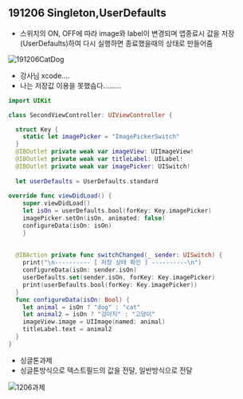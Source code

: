 ## 191206 Singleton,UserDefaults

* 스위치의 ON, OFF에 따라 image와 label이 변경되며 앱종료시 값을 저장(UserDefaults)하여 다시 실행하면 종료했을때의 상태로 만들어줌

![191206CatDog](https://user-images.githubusercontent.com/57210827/70311622-57a5ec80-1855-11ea-8373-2852213e51a7.jpg)



* 강사님 xcode.... 
* 나는 저장값 이용을 못했슴다.........

```swift
import UIKit

class SecondViewController: UIViewController {

  struct Key {
    static let imagePicker = "ImagePickerSwitch"
  }
  @IBOutlet private weak var imageView: UIImageView!
  @IBOutlet private weak var titleLabel: UILabel!
  @IBOutlet private weak var imagePicker: UISwitch!
    
  let userDefaults = UserDefaults.standard
    
override func viewDidLoad() {
    super.viewDidLoad()
    let isOn = userDefaults.bool(forKey: Key.imagePicker)
    imagePicker.setOn(isOn, animated: false)
    configureData(isOn: isOn)
    }
    
    
  @IBAction private func switchChanged(_ sender: UISwitch) {
    print("\n---------- [ 저장 상태 확인 ] ----------\n")
    configureData(isOn: sender.isOn)
    userDefaults.set(sender.isOn, forKey: Key.imagePicker)
    print(userDefaults.bool(forKey: Key.imagePicker))
  }
  func configureData(isOn: Bool) {
    let animal = isOn ? "dog" : "cat"
    let animal2 = isOn ? "강아지" : "고양이"
    imageView.image = UIImage(named: animal)
    titleLabel.text = animal2
  }
}
```



* 싱글톤과제
* 싱글톤방식으로 텍스트필드의 값을 전달, 일반방식으로 전달

![1206과제](https://tva1.sinaimg.cn/large/006tNbRwgy1g9pgkqh328j30u00uuk34.jpg)